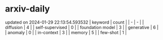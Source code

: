 # arxiv-daily
updated on 2024-01-29 22:13:54.593532
| keyword | count |
| - | - |
| diffusion | 4 |
| self-supervised | 0 |
| foundation model | 3 |
| generative | 6 |
| anomaly | 0 |
| in-context | 3 |
| memory | 5 |
| few-shot | 1 |
